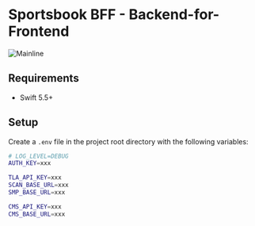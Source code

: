 # Sportsbook BFF - Backend-for-Frontend

![Mainline](https://github.com/adamayoung/SportsbookBFF/workflows/CI/badge.svg)

## Requirements

* Swift 5.5+

## Setup

Create a `.env` file in the project root directory with the following variables:

```bash
# LOG_LEVEL=DEBUG
AUTH_KEY=xxx

TLA_API_KEY=xxx
SCAN_BASE_URL=xxx
SMP_BASE_URL=xxx

CMS_API_KEY=xxx
CMS_BASE_URL=xxx
```
